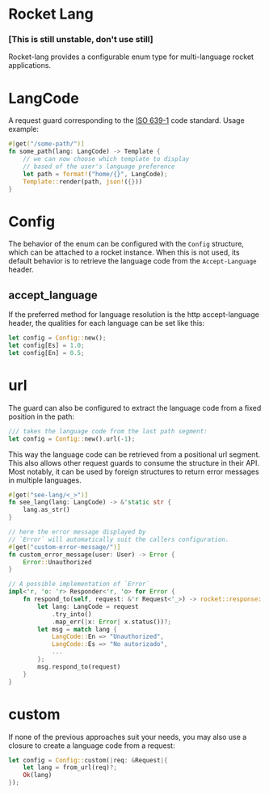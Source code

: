# Rocket Lang
### [This is still unstable, don't use still]
Rocket-lang provides a configurable enum type for multi-language rocket applications. 

# LangCode
A request guard corresponding to the [ISO 639-1](https://en.wikipedia.org/wiki/ISO_639-1) code standard. 
Usage example: 
```rust
#[get("/some-path/")]
fn some_path(lang: LangCode) -> Template {
    // we can now choose which template to display
    // based of the user's language preference
    let path = format!("home/{}", LangCode); 
    Template::render(path, json!({}))
}
```

# Config 
The behavior of the enum can be configured with the `Config` structure, which can be attached to a rocket instance. 
When this is not used, its default behavior is to retrieve the language code from the `Accept-Language` header.

## accept_language
If the preferred method for language resolution is the http accept-language header, the qualities for each language can be set like this:
```rust
let config = Config::new(); 
let config[Es] = 1.0; 
let config[En] = 0.5;
```

# url
The guard can also be configured to extract the language code from a fixed position in the path: 
```rust
/// takes the language code from the last path segment:
let config = Config::new().url(-1); 
```

This way the language code can be retrieved from a positional url segment. 
This also allows other request guards to consume the structure in their API. Most notably, it can be used by foreign structures to return error messages in multiple languages.
```rust
#[get("see-lang/<_>")]
fn see_lang(lang: LangCode) -> &'static str {
    lang.as_str()
}

// here the error message displayed by 
// `Error` will automatically suit the callers configuration. 
#[get("custom-error-message/")]
fn custom_error_message(user: User) -> Error {
    Error::Unauthorized
}

// A possible implementation of `Error`
impl<'r, 'o: 'r> Responder<'r, 'o> for Error {
    fn respond_to(self, request: &'r Request<'_>) -> rocket::response::Result<'o> {
        let lang: LangCode = request
            .try_into()
            .map_err(|x: Error| x.status())?;
        let msg = match lang {
            LangCode::En => "Unauthorized",
            LangCode::Es => "No autorizado",
            ...
        }; 
        msg.respond_to(request)
    }
}
```
# custom
If none of the previous approaches suit your needs, you may also use a closure to create a language code from a request: 
```rust
let config = Config::custom(|req: &Request|{
    let lang = from_url(req)?;
    Ok(lang) 
}); 
```




